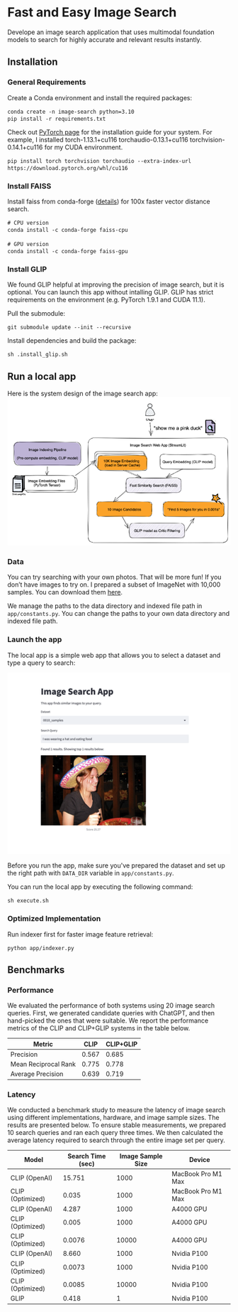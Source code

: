 # Fast and Easy Image Search
Develope an image search application that uses multimodal foundation models to search for highly accurate and relevant results instantly.

## Installation
### General Requirements
Create a Conda environment and install the required packages:
```
conda create -n image-search python=3.10
pip install -r requirements.txt
```

Check out [PyTorch page](https://pytorch.org/get-started/locally/) for the installation guide for your system.
For example, I installed torch-1.13.1+cu116 torchaudio-0.13.1+cu116 torchvision-0.14.1+cu116 for my CUDA environment.
```
pip install torch torchvision torchaudio --extra-index-url https://download.pytorch.org/whl/cu116
```

### Install FAISS
Install faiss from conda-forge ([details](https://github.com/facebookresearch/faiss/blob/main/INSTALL.md#installing-from-conda-forge)) for 100x faster vector distance search.

```
# CPU version
conda install -c conda-forge faiss-cpu

# GPU version
conda install -c conda-forge faiss-gpu
```

### Install GLIP
We found GLIP helpful at improving the precision of image search, but it is optional. You can launch this app without intalling GLIP.
GLIP has strict requirements on the environment (e.g. PyTorch 1.9.1 and CUDA 11.1).

Pull the submodule:
```
git submodule update --init --recursive
```

Install dependencies and build the package:
```
sh .install_glip.sh
```

## Run a local app
Here is the system design of the image search app:
![System Design](resources/system_design.png)

### Data
You can try searching with your own photos. That will be more fun! If you don’t have images to try on. I prepared a subset of ImageNet with 10,000 samples. You can download them [here](https://drive.google.com/file/d/1VfVpZ-Lrpx853WaoVtBygruOfLQGKODi/view?usp=share_link).

We manage the paths to the data directory and indexed file path in `app/constants.py`. You can change the paths to your own data directory and indexed file path.

### Launch the app
The local app is a simple web app that allows you to select a dataset and type a query to search:

![Local app](resources/app_screenshot.png)

Before you run the app, make sure you've prepared the dataset and set up the right path with `DATA_DIR` variable in `app/constants.py`.

You can run the local app by executing the following command:
```
sh execute.sh
```

### Optimized Implementation
Run indexer first for faster image feature retrieval:
```
python app/indexer.py
```

## Benchmarks
### Performance
We evaluated the performance of both systems using 20 image search queries. First, we generated candidate queries with ChatGPT, and then hand-picked the ones that were suitable.
We report the performance metrics of the CLIP and CLIP+GLIP systems in the table below.

| Metric               | CLIP  | CLIP+GLIP |
| -------------------- | ----- | --------- |
| Precision            | 0.567 | 0.685     |
| Mean Reciprocal Rank | 0.775 | 0.778     |
| Average Precision    | 0.639 | 0.719     |

### Latency
We conducted a benchmark study to measure the latency of image search using different implementations, hardware, and image sample sizes. The results are presented below. To ensure stable measurements, we prepared 10 search queries and ran each query three times. We then calculated the average latency required to search through the entire image set per query.

| Model            | Search Time (sec) | Image Sample Size | Device             |
| ---------------- | ----------------- | ----------------- | ------------------ |
| CLIP (OpenAI)    | 15.751            | 1000              | MacBook Pro M1 Max |
| CLIP (Optimized) | 0.035             | 1000              | MacBook Pro M1 Max |
| CLIP (OpenAI)    | 4.287             | 1000              | A4000 GPU          |
| CLIP (Optimized) | 0.005             | 1000              | A4000 GPU          |
| CLIP (Optimized) | 0.0076            | 10000             | A4000 GPU          |
| CLIP (OpenAI)    | 8.660             | 1000              | Nvidia P100        |
| CLIP (Optimized) | 0.0073            | 1000              | Nvidia P100        |
| CLIP (Optimized) | 0.0085            | 10000             | Nvidia P100        |
| GLIP             | 0.418             | 1                 | Nvidia P100        |
